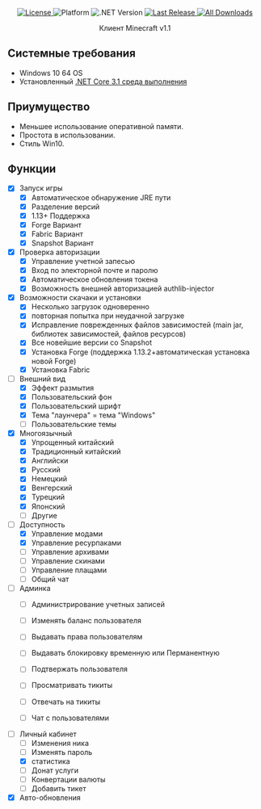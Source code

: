 <p align="center">
  <p align="center">
    <a href="https://github.com/LNDSera/ClientAutoUpdate/blob/main/LICENSE">
      <img src="https://img.shields.io/github/license/LNDsera/ClientAutoUpdate.svg" alt="License" />
    </a>
    <a>
      <img src="https://img.shields.io/badge/platform-win--64-lightgrey.svg" alt="Platform">
    </a>
        <a>
      <img src="https://img.shields.io/badge/.NET%20Core-%3E%3D3.1-blueviolet.svg" alt=".NET Version">
    </a>
    <a href="https://github.com/LNDSera/ClientAutoUpdate/releases">
      <img src="https://img.shields.io/github/release/LNDSera/ClientAutoUpdate/all.svg" alt="Last Release">
          <a href="https://github.com/LNDSera/ClientAutoUpdate/releases">
      <img src="https://img.shields.io/github/downloads/LNDSera/ClientAutoUpdate/total.svg" alt="All Downloads" />
    </a>
    </a>
  </p>
  <p align="center">Клиент Minecraft v1.1</p>
</p>

## Системные требования
* Windows 10 64 OS
* Установленный [.NET Core 3.1 среда выполнения](https://dotnet.microsoft.com/download/dotnet-core/3.1)

## Приумущество 

*  Меньшее использование оперативной памяти.
*  Простота в использовании.
*  Стиль Win10.

## Функции

- [x] Запуск игры
  - [x] Автоматическое обнаружение JRE пути
  - [x] Разделение версий
  - [x] 1.13+ Поддержка
  - [x] Forge Вариант
  - [x] Fabric Вариант
  - [x] Snapshot Вариант

- [x] Проверка авторизации
  - [x] Управление учетной запесью
  - [x] Вход по электорной почте и паролю
  - [x] Автоматическое обновления токена
  - [x] Возможность внешней авторизацией authlib-injector

- [x] Возможности скачаки и установки
  - [x] Несколько загрузок одноверенно
  - [x] повторная попытка при неудачной загрузке
  - [x] Исправление поврежденных файлов зависимостей (main jar, библиотек зависимостей, файлов ресурсов)
  - [x] Все новейшие версии со Snapshot
  - [x] Установка Forge (поддержка 1.13.2+автоматическая установка новой Forge)
  - [x] Установка Fabric

- [ ] Внешний вид
  - [x] Эффект размытия
  - [x] Пользовательский фон
  - [x] Пользовательский шрифт
  - [x] Тема "лаунчера" = тема "Windows"
  - [ ] Пользовательские темы

- [x] Многоязычный 
  - [x] Упрощенный китайский
  - [x] Традиционный китайский
  - [x] Английски
  - [x] Русский
  - [x] Немецкий
  - [x] Венгерский
  - [x] Турецкий
  - [x] Японский
  - [ ] Другие

- [ ] Доступность
  - [x] Управление модами
  - [x] Управление ресурпаками
  - [ ] Управление архивами
  - [ ] Управление скинами
  - [ ] Управление плащами
  - [ ] Общий чат

- [ ] Админка
  - [ ] Администрирование учетных записей
  - [ ] Изменять баланс пользователя 
  - [ ] Выдавать права пользователям
  - [ ] Выдавать блокировку временную или Перманентную
  - [ ] Подтвержать пользователя
  - [ ] Просматривать тикиты
  - [ ] Отвечать на тикиты
  - [ ] Чат с пользователями


- [ ] Личный кабинет
  - [ ] Изменения ника
  - [ ] Изменять пароль
  - [x] статистика
  - [ ] Донат услуги
  - [ ] Конвертации валюты
  - [ ] Добавить тикет

- [x] Авто-обновления

